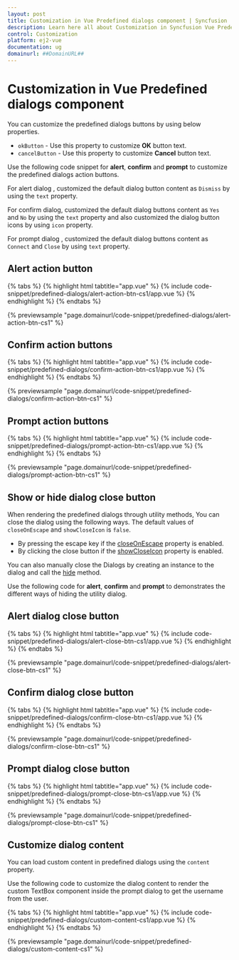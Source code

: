 ```yaml
---
layout: post
title: Customization in Vue Predefined dialogs component | Syncfusion
description: Learn here all about Customization in Syncfusion Vue Predefined dialogs component of Syncfusion Essential JS 2 and more.
control: Customization 
platform: ej2-vue
documentation: ug
domainurl: ##DomainURL##
---
```


# Customization in Vue Predefined dialogs component

You can customize the predefined dialogs buttons by using below properties.
* `okButton` - Use this property to customize **OK** button text.
* `cancelButton` - Use this property to customize **Cancel** button text.

Use the following code snippet for **alert**, **confirm** and **prompt** to customize the predefined dialogs action buttons.

For alert dialog , customized the default dialog button content as `Dismiss` by using the `text` property.

For confirm dialog, customized the default dialog buttons content as `Yes` and `No` by using the `text` property and also customized the dialog button icons by using `icon` property.

For prompt dialog , customized the default dialog buttons content as `Connect` and `Close` by using `text` property.

## Alert action button

{% tabs %}
{% highlight html tabtitle="app.vue" %}
{% include code-snippet/predefined-dialogs/alert-action-btn-cs1/app.vue %}
{% endhighlight %}
{% endtabs %}
        
{% previewsample "page.domainurl/code-snippet/predefined-dialogs/alert-action-btn-cs1" %}

## Confirm action buttons

{% tabs %}
{% highlight html tabtitle="app.vue" %}
{% include code-snippet/predefined-dialogs/confirm-action-btn-cs1/app.vue %}
{% endhighlight %}
{% endtabs %}
        
{% previewsample "page.domainurl/code-snippet/predefined-dialogs/confirm-action-btn-cs1" %}

## Prompt action buttons

{% tabs %}
{% highlight html tabtitle="app.vue" %}
{% include code-snippet/predefined-dialogs/prompt-action-btn-cs1/app.vue %}
{% endhighlight %}
{% endtabs %}
        
{% previewsample "page.domainurl/code-snippet/predefined-dialogs/prompt-action-btn-cs1" %}

## Show or hide dialog close button

When rendering the predefined dialogs through utility methods, You can close the dialog using the following ways. The default values of `closeOnEscape` and `showCloseIcon` is `false`.

* By pressing the escape key if the [closeOnEscape](https://ej2.syncfusion.com/documentation/api/dialog/#closeonescape) property is enabled.
* By clicking the close button if the [showCloseIcon](https://ej2.syncfusion.com/documentation/api/dialog/#showcloseicon) property is enabled.

You can also manually close the Dialogs by creating an instance to the dialog and call the [hide](https://ej2.syncfusion.com/documentation/api/dialog/#hide) method.

Use the following code for **alert**, **confirm** and **prompt** to demonstrates the different ways of hiding the utility dialog.

## Alert dialog close button

{% tabs %}
{% highlight html tabtitle="app.vue" %}
{% include code-snippet/predefined-dialogs/alert-close-btn-cs1/app.vue %}
{% endhighlight %}
{% endtabs %}
        
{% previewsample "page.domainurl/code-snippet/predefined-dialogs/alert-close-btn-cs1" %}

## Confirm dialog close button

{% tabs %}
{% highlight html tabtitle="app.vue" %}
{% include code-snippet/predefined-dialogs/confirm-close-btn-cs1/app.vue %}
{% endhighlight %}
{% endtabs %}
        
{% previewsample "page.domainurl/code-snippet/predefined-dialogs/confirm-close-btn-cs1" %}

## Prompt dialog close button

{% tabs %}
{% highlight html tabtitle="app.vue" %}
{% include code-snippet/predefined-dialogs/prompt-close-btn-cs1/app.vue %}
{% endhighlight %}
{% endtabs %}
        
{% previewsample "page.domainurl/code-snippet/predefined-dialogs/prompt-close-btn-cs1" %}

## Customize dialog content

You can load custom content in predefined dialogs using the `content` property.

Use the following code to customize the dialog content to render the custom TextBox component inside the prompt dialog to get the username from the user.

{% tabs %}
{% highlight html tabtitle="app.vue" %}
{% include code-snippet/predefined-dialogs/custom-content-cs1/app.vue %}
{% endhighlight %}
{% endtabs %}
        
{% previewsample "page.domainurl/code-snippet/predefined-dialogs/custom-content-cs1" %}
